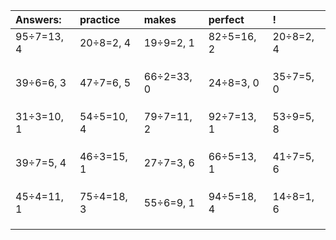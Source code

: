 | Answers: | practice | makes | perfect | ! |
| :--- | :--- | :--- | :--- | :--- |
| 95÷7=13, 4 | 20÷8=2, 4 | 19÷9=2, 1 | 82÷5=16, 2 | 20÷8=2, 4 | 
|   |   |   |   |   | 
|   |   |   |   |   | 
|   |   |   |   |   | 
| 39÷6=6, 3 | 47÷7=6, 5 | 66÷2=33, 0 | 24÷8=3, 0 | 35÷7=5, 0 | 
|   |   |   |   |   | 
|   |   |   |   |   | 
|   |   |   |   |   | 
| 31÷3=10, 1 | 54÷5=10, 4 | 79÷7=11, 2 | 92÷7=13, 1 | 53÷9=5, 8 | 
|   |   |   |   |   | 
|   |   |   |   |   | 
|   |   |   |   |   | 
| 39÷7=5, 4 | 46÷3=15, 1 | 27÷7=3, 6 | 66÷5=13, 1 | 41÷7=5, 6 | 
|   |   |   |   |   | 
|   |   |   |   |   | 
|   |   |   |   |   | 
| 45÷4=11, 1 | 75÷4=18, 3 | 55÷6=9, 1 | 94÷5=18, 4 | 14÷8=1, 6 | 
|   |   |   |   |   | 
|   |   |   |   |   | 
|   |   |   |   |   | 
